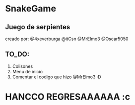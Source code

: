 # SnakeGame
## Juego de serpientes 
creado por:
@4xeverburga
@itCsn
@MrElmo3
@Oscar5050
## TO_DO:
1. Colisones
2. Menu de inicio
3. Comentar el codigo que hizo @MrElmo3 :D
# HANCCO REGRESAAAAAA :c